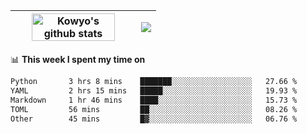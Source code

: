 | <a href="https://github.com/anuraghazra/github-readme-stats"><img width="85%" src="https://github-readme-stats.vercel.app/api?username=kowyo&show_icons=true&hide_border=true&theme=transparent" alt="Kowyo's github stats" /></a> | <a href="https://github.com/anuraghazra/github-readme-stats"><img align="center" src="https://github-readme-stats.vercel.app/api/top-langs/?username=kowyo&exclude_repo=Engineering-Competition-Robot,mobile-robot&hide=c,assembly,shaderlab,hlsl,mathematica,cmake&layout=compact&hide_border=true&theme=transparent" /></a> |
| ------------- | ------------- |

📊 **This week I spent my time on**
<!--START_SECTION:waka-->

```txt
Python       3 hrs 8 mins    ███████░░░░░░░░░░░░░░░░░░   27.66 %
YAML         2 hrs 15 mins   █████░░░░░░░░░░░░░░░░░░░░   19.93 %
Markdown     1 hr 46 mins    ████░░░░░░░░░░░░░░░░░░░░░   15.73 %
TOML         56 mins         ██░░░░░░░░░░░░░░░░░░░░░░░   08.26 %
Other        45 mins         █▓░░░░░░░░░░░░░░░░░░░░░░░   06.76 %
```

<!--END_SECTION:waka-->
